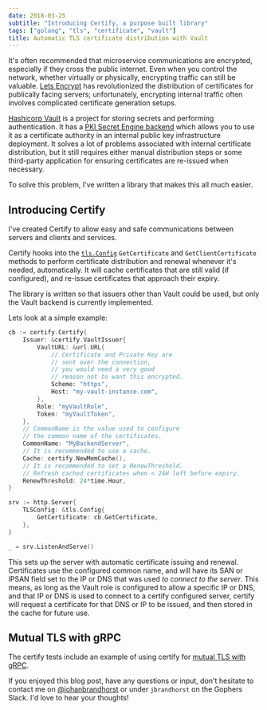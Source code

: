 ```yaml
---
date: 2018-03-25
subtitle: "Introducing Certify, a purpose built library"
tags: ["golang", "tls", "certificate", "vault"]
title: Automatic TLS certificate distribution with Vault
---
```


It's often recommended that microservice communications are encrypted,
especially if they cross the public internet. Even when you control
the network, whether virtually or physically, encrypting traffic
can still be valuable. [Lets Encrypt](https://letsencrypt.org/) has
revolutionized the distribution of certificates for publically
facing servers; unfortunately, encrypting internal traffic
often involves complicated certificate generation setups.

[Hashicorp Vault](https://www.vaultproject.io/) is a project for storing
secrets and performing authentication. It has a
[PKI Secret Engine backend](https://www.vaultproject.io/docs/secrets/pki/index.html)
which allows you to use it as a certificate authority in an internal
public key infrastructure deployment. It solves a lot of problems
associated with internal certificate distribution, but it still
requires either manual distribution steps or some third-party
application for ensuring certificates are re-issued when necessary.

To solve this problem, I've written a library that makes this all much easier.

## Introducing Certify

I've created Certify to allow easy and safe communications between servers
and clients and services.

Certify hooks into the [`tls.Config`](https://golang.org/pkg/crypto/tls/#Config)
`GetCertificate` and `GetClientCertificate` methods to perform certificate
distribution and renewal whenever it's needed, automatically. It will cache
certificates that are still valid (if configured), and re-issue certificates
that approach their expiry.

The library is written so that issuers other than Vault could be used, but
only the Vault backend is currently implemented.

Lets look at a simple example:

```go
cb := certify.Certify{
    Issuer: &certify.VaultIssuer{
        VaultURL: &url.URL{
            // Certificate and Private Key are
            // sent over the connection,
            // you would need a very good
            // reason not to want this encrypted.
            Scheme: "https",
            Host: "my-vault-instance.com",
        },
        Role: "myVaultRole",
        Token: "myVaultToken",
    },
    // CommonName is the value used to configure
    // the common name of the certificates.
    CommonName: "MyBackendServer",
    // It is recommended to use a cache.
    Cache: certify.NewMemCache(),
    // It is recommended to set a RenewThreshold.
    // Refresh cached certificates when < 24H left before expiry.
    RenewThreshold: 24*time.Hour,
}

srv := http.Server{
    TLSConfig: &tls.Config{
        GetCertificate: cb.GetCertificate,
    },
}

_ = srv.ListenAndServe()
```

This sets up the server with automatic certificate issuing
and renewal. Certificates use the configured common name,
and will have its SAN or IPSAN field set to the IP or DNS
that was used _to connect to the server_. This means, as long
as the Vault role is configured to allow a specific IP or DNS,
and that IP or DNS is used to connect to a certify configured
server, certify will request a certificate for that DNS or IP
to be issued, and then stored in the cache for future use.

## Mutual TLS with gRPC

The certify tests include an example of using certify
for [mutual TLS with gRPC](https://github.com/johanbrandhorst/certify/blob/master/certify_test.go#L225).

If you enjoyed this blog post, have any questions or input, don't hesitate to
contact me on [@johanbrandhorst](https://twitter.com/JohanBrandhorst) or
under `jbrandhorst` on the Gophers Slack. I'd love to hear your thoughts!
